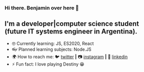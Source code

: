 ### Hi there. Benjamin over here 👋

## I'm a developer|computer science student (future IT systems engineer in Argentina).

<!--
**86benji86/86benji86** is a ✨ _special_ ✨ repository because its `README.md` (this file) appears on your GitHub profile.
-->

- 🤓 Currently learning: JS, ES2020, React
- 👓 Planned learning subjects: Node.JS
- 🌍 How to reach me: 
🐦 [twitter][twitter] **|** 
📷 [instagram][instagram] **|** 
👔 [linkedin][linkedin]
- ⚡ Fun fact: I love playing Destiny 😁

[twitter]: https://twitter.com/86benji86
[instagram]: https://www.instagram.com/86benji86/
[linkedin]: https://www.linkedin.com/in/benjam%C3%ADn-dominguez-de-palma-a4236b1b9/
